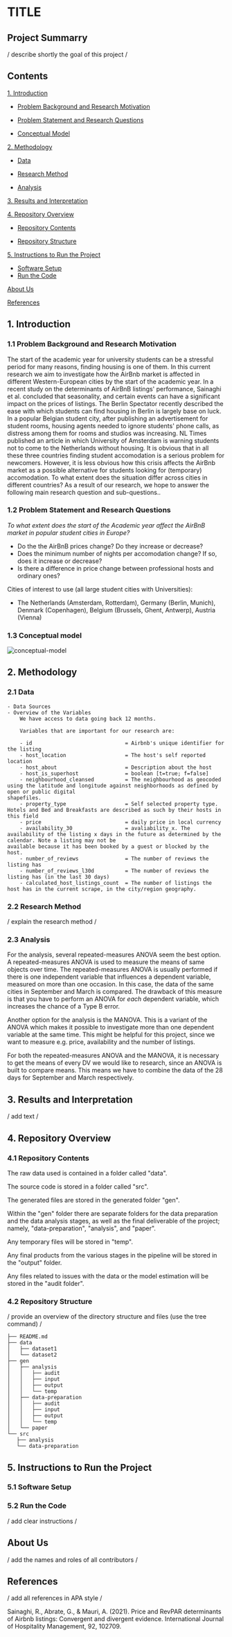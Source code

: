 # TITLE

## Project Summarry
/ describe shortly the goal of this project /

## Contents
[1. Introduction](#1-introduction) 
      
   - [Problem Background and Research Motivation](#11-problem-background-and-research-motivation)
   
   - [Problem Statement and Research Questions](#12-problem-statement-and-research-questions)
   
   - [Conceptual Model](#13-conceptual-model)

[2. Methodology](#2-methodology)
 
   - [Data](#21-data)

   - [Research Method](#22-research-method)

   - [Analysis](#23-analysis)

[3. Results and Interpretation](#3-results-and-interpretation)

[4. Repository Overview](#4-repository-overview)
   
   - [Repository Contents](#41-repository-contents)
   
   - [Repository Structure](#42-repository-structure)
      
[5. Instructions to Run the Project](#5-instructions-to-run-the-project)
   - [Software Setup](#51-software-setup)
   - [Run the Code](#52-run-the-code)

[About Us](#about-us)

[References](#references)


## 1. Introduction
### 1.1 Problem Background and Research Motivation
The start of the academic year for university students can be a stressful period for many reasons, finding housing is one of them. In this current research we aim to investigate how the AirBnb market is affected in different Western-European cities by the start of the academic year. In a recent study on the determinants of AirBnB listings' performance, Sainaghi et al. concluded that seasonality, and certain events can have a significant impact on the prices of listings. The Berlin Spectator recently described the ease with which students can find housing in Berlin is largely base on luck. In a popular Belgian student city, after publishing an advertisement for student rooms, housing agents needed to ignore students' phone calls, as distress among them for rooms and studios was increasing. NL Times published an article in which University of Amsterdam is warning students not to come to the Netherlands without housing. It is obvious that in all these three countries finding student accomodation is a serious problem for newcomers. However, it is less obvious how this crisis affects the AirBnb market as a possible alternative for students looking for (temporary) accomodation. To what extent does the situation differ across cities in different countries? As a result of our research, we hope to answer the following main research question and sub-questions..

### 1.2 Problem Statement and Research Questions

*To what extent does the start of the Academic year affect the AirBnB market in popular student cities in Europe?*
- Do the the AirBnB prices change? Do they increase or decrease?
- Does the minimum number of nights per accomodation change? If so, does it increase or decrease?
- Is there a difference in price change between professional hosts and ordinary ones?

Cities of interest to use (all large student cities with Universities):
- The Netherlands (Amsterdam, Rotterdam), Germany (Berlin, Munich), Denmark (Copenhagen), Belgium (Brussels, Ghent, Antwerp), Austria (Vienna) 


### 1.3 Conceptual model

![conceptual-model](https://user-images.githubusercontent.com/112591530/191712535-b43028be-b387-4126-904b-368c49214c18.jpg)



## 2. Methodology

### 2.1 Data
    - Data Sources
    - Overview of the Variables
        We have access to data going back 12 months.

        Variables that are important for our research are:
		
        - id                              = Airbnb's unique identifier for the listing 
        - host_location                   = The host's self reported location
        - host_about                      = Description about the host
        - host_is_superhost               = boolean [t=true; f=false]
        - neighbourhood_cleansed          = The neighbourhood as geocoded using the latitude and longitude against neighborhoods as defined by open or public digital                                               shapefiles.
        - property_type                   = Self selected property type. Hotels and Bed and Breakfasts are described as such by their hosts in this field
        - price                           = daily price in local currency
        - availability_30                 = avaliability_x. The availability of the listing x days in the future as determined by the calendar. Note a listing may not be                                           available because it has been booked by a guest or blocked by the host.
        - number_of_reviews               = The number of reviews the listing has
        - number_of_reviews_l30d          = The number of reviews the listing has (in the last 30 days)
        - calculated_host_listings_count  = The number of listings the host has in the current scrape, in the city/region geography.
		
		
### 2.2 Research Method
/ explain the research method /

### 2.3 Analysis
For the analysis, several repeated-measures ANOVA seem the best option. A repeated-measures ANOVA is used to measure the means of same objects over time. The repeated-measures ANOVA is usually performed if there is one independent variable that influences a dependent variable, measured on more than one occasion. In this case, the data of the same cities in September and March is compared. The drawback of this measure is that you have to perform an ANOVA for *each* dependent variable, which increases the chance of a Type B error.

Another option for the analysis is the MANOVA. This is a variant of the ANOVA which makes it possible to investigate more than one dependent variable at the same time. This might be helpful for this project, since we want to measure e.g. price, availability and the number of listings. 

For both the repeated-measures ANOVA and the MANOVA, it is necessary to get the means of every DV we would like to research, since an ANOVA is built to compare means. This means we have to combine the data of the 28 days for September and March respectively. 

## 3. Results and Interpretation
/ add text /

## 4. Repository Overview
### 4.1 Repository Contents
The raw data used is contained in a folder called "data".

   The source code is stored in a folder called "src".
   
   The generated files are stored in the generated folder "gen".
   
   Within the "gen" folder there are separate folders for the data preparation and the data analysis stages, as well as the final deliverable of the project; namely, "data-preparation", "analysis", and "paper".
   
   Any temporary files will be stored in "temp".
   
   Any final products from the various stages in the pipeline will be stored in the "output" folder.
   
   Any files related to issues with the data or the model estimation will be stored in the "audit folder".
	 
### 4.2 Repository Structure
/ provide an overview of the directory structure and files (use the tree command) /


    ├── README.md
	├── data
	│   ├── dataset1
	│   └── dataset2
	├── gen
	│   ├── analysis
	│   │   ├── audit
	│   │   ├── input
	│   │   ├── output
	│   │   └── temp
	│   ├── data-preparation
	│   │   ├── audit
	│   │   ├── input
	│   │   ├── output
	│   │   └── temp
	│   └── paper
	└── src
 	   ├── analysis
 	   └── data-preparation



## 5. Instructions to Run the Project
### 5.1 Software Setup
### 5.2 Run the Code
/ add clear instructions /

## About Us
/ add the names and roles of all contributors /

## References
/ add all references in APA style /

Sainaghi, R., Abrate, G., & Mauri, A. (2021). Price and RevPAR determinants of Airbnb listings: Convergent and divergent evidence. International Journal of Hospitality Management, 92, 102709.
